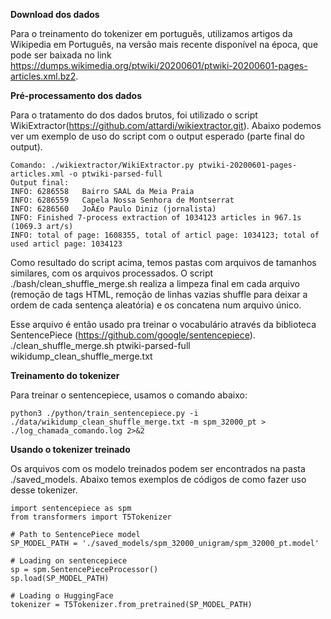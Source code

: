 **Download dos dados** 

Para o treinamento do tokenizer em português, utilizamos artigos da Wikipedia em Português, na versão mais recente disponível na época, que pode ser baixada no link https://dumps.wikimedia.org/ptwiki/20200601/ptwiki-20200601-pages-articles.xml.bz2.

**Pré-processamento dos dados**

Para o tratamento do dos dados brutos, foi utilizado o script WikiExtractor(https://github.com/attardi/wikiextractor.git). Abaixo podemos ver um exemplo de uso do script com o output esperado (parte final do output). 

```
Comando: ./wikiextractor/WikiExtractor.py ptwiki-20200601-pages-articles.xml -o ptwiki-parsed-full
Output final:
INFO: 6286558   Bairro SAAL da Meia Praia
INFO: 6286559   Capela Nossa Senhora de Montserrat
INFO: 6286560   JoÃ£o Paulo Diniz (jornalista)
INFO: Finished 7-process extraction of 1034123 articles in 967.1s (1069.3 art/s)
INFO: total of page: 1608355, total of articl page: 1034123; total of used articl page: 1034123
```

Como resultado do script acima, temos pastas com arquivos de tamanhos similares, com os arquivos processados. O script ./bash/clean_shuffle_merge.sh realiza a limpeza final em cada arquivo (remoção de tags HTML, remoção de linhas vazias shuffle para deixar a ordem de cada sentença aleatória) e os concatena num arquivo único.

Esse arquivo é então usado pra treinar o vocabulário através da biblioteca SentencePiece (https://github.com/google/sentencepiece).
./clean_shuffle_merge.sh ptwiki-parsed-full wikidump_clean_shuffle_merge.txt

**Treinamento do tokenizer**

Para treinar o sentencepiece, usamos o comando abaixo: 
```
python3 ./python/train_sentencepiece.py -i ./data/wikidump_clean_shuffle_merge.txt -m spm_32000_pt > ./log_chamada_comando.log 2>&2
```
**Usando o tokenizer treinado**

Os arquivos com os modelo treinados podem ser encontrados na pasta ./saved_models. Abaixo temos exemplos de códigos de como fazer uso desse tokenizer.

```
import sentencepiece as spm         
from transformers import T5Tokenizer

# Path to SentencePiece model
SP_MODEL_PATH = './saved_models/spm_32000_unigram/spm_32000_pt.model'

# Loading on sentencepiece
sp = spm.SentencePieceProcessor()
sp.load(SP_MODEL_PATH)

# Loading o HuggingFace
tokenizer = T5Tokenizer.from_pretrained(SP_MODEL_PATH)
```
